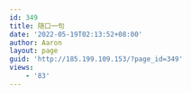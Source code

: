 ```yaml
---
id: 349
title: 随口一句
date: '2022-05-19T02:13:52+08:00'
author: Aaron
layout: page
guid: 'http://185.199.109.153/?page_id=349'
views:
    - '83'
---
```


